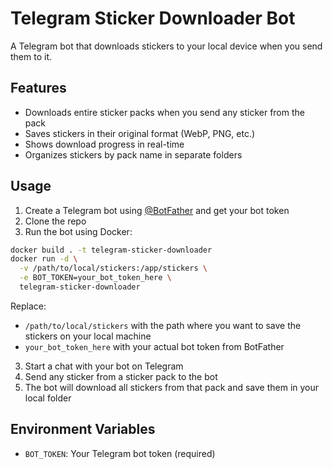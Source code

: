 # Telegram Sticker Downloader Bot

A Telegram bot that downloads stickers to your local device when you send them to it.

## Features

- Downloads entire sticker packs when you send any sticker from the pack
- Saves stickers in their original format (WebP, PNG, etc.)
- Shows download progress in real-time
- Organizes stickers by pack name in separate folders

## Usage

1. Create a Telegram bot using [@BotFather](https://t.me/BotFather) and get your bot token
2. Clone the repo
3. Run the bot using Docker:

```bash
docker build . -t telegram-sticker-downloader 
docker run -d \
  -v /path/to/local/stickers:/app/stickers \
  -e BOT_TOKEN=your_bot_token_here \
  telegram-sticker-downloader
```

Replace:
- `/path/to/local/stickers` with the path where you want to save the stickers on your local machine
- `your_bot_token_here` with your actual bot token from BotFather

3. Start a chat with your bot on Telegram
4. Send any sticker from a sticker pack to the bot
5. The bot will download all stickers from that pack and save them in your local folder

## Environment Variables

- `BOT_TOKEN`: Your Telegram bot token (required)
